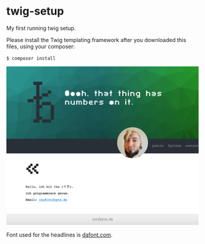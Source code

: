 # twig-setup
My first running twig setup.

Please install the Twig templating framework after you downloaded this files, using your composer:

```
$ composer install
```

![Screenshot int2byte.de](screenshot-int2byte.de.png)


Font used for the headlines is [dafont.com](https://www.dafont.com/sf-pixelate.font "SF Pixelate").
